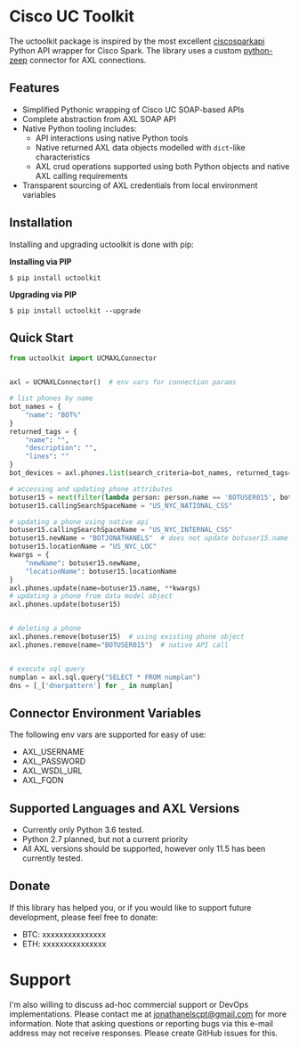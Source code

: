 # Cisco UC Toolkit

The uctoolkit package is inspired by the most excellent [ciscosparkapi](https://github.com/CiscoDevNet/ciscosparkapi)
Python API wrapper for Cisco Spark.  The library uses a custom 
[python-zeep](https://github.com/mvantellingen/python-zeep) connector for AXL connections.


## Features

 - Simplified Pythonic wrapping of Cisco UC SOAP-based APIs
 - Complete abstraction from AXL SOAP API
 - Native Python tooling includes:
   - API interactions using native Python tools
   - Native returned AXL data objects modelled with `dict`-like characteristics
   - AXL crud operations supported using both Python objects and native AXL calling requirements
 - Transparent sourcing of AXL credentials from local environment variables
 
  
## Installation

Installing and upgrading uctoolkit is done with pip:

**Installing via PIP**

    $ pip install uctoolkit

**Upgrading via PIP**

    $ pip install uctoolkit --upgrade
    

## Quick Start

```python
from uctoolkit import UCMAXLConnector


axl = UCMAXLConnector()  # env vars for connection params

# list phones by name
bot_names = {
    "name": "BOT%"
}
returned_tags = {
    "name": "",
    "description": "",
    "lines": ""
}
bot_devices = axl.phones.list(search_criteria=bot_names, returned_tags=returned_tags)

# accessing and updating phone attributes
botuser15 = next(filter(lambda person: person.name == 'BOTUSER015', bot_devices))
botuser15.callingSearchSpaceName = "US_NYC_NATIONAL_CSS"

# updating a phone using native api
botuser15.callingSearchSpaceName = "US_NYC_INTERNAL_CSS"
botuser15.newName = "BOTJONATHANELS"  # does not update botuser15.name attribute
botuser15.locationName = "US_NYC_LOC"
kwargs = {
    "newName": botuser15.newName,
    "locationName": botuser15.locationName
}
axl.phones.update(name=botuser15.name, **kwargs)
# updating a phone from data model object
axl.phones.update(botuser15)


# deleting a phone
axl.phones.remove(botuser15)  # using existing phone object
axl.phones.remove(name="BOTUSER015")  # native API call


# execute sql query
numplan = axl.sql.query("SELECT * FROM numplan")
dns = [_['dnorpattern'] for _ in numplan]

```


 ## Connector Environment Variables
 
 The following env vars are supported for easy of use:
 
 - AXL_USERNAME
 - AXL_PASSWORD
 - AXL_WSDL_URL
 - AXL_FQDN

 
## Supported Languages and AXL Versions

 - Currently only Python 3.6 tested.
 - Python 2.7 planned, but not a current priority
 - All AXL versions should be supported, however only 11.5 has been currently tested.
 
 
 ## Donate
 
If this library has helped you, or if you would like to support future development, please feel free to donate:

 - BTC: xxxxxxxxxxxxxxx
 - ETH: xxxxxxxxxxxxxxx
 
 # Support
 
 I'm also willing to discuss ad-hoc commercial support or DevOps implementations.
 Please contact me at [jonathanelscpt@gmail.com](mailto:jonathanelscpt@gmail.com) for more information. 
 Note that asking questions or reporting bugs via this e-mail address may not receive responses.
 Please create GitHub issues for this.
 